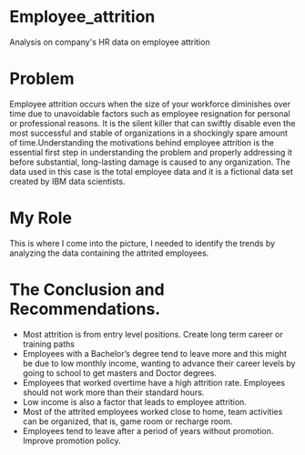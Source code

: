 # Employee_attrition
Analysis on company's HR data on employee attrition

# Problem
Employee attrition occurs when the size of your workforce diminishes over time due to unavoidable factors such as employee resignation for personal or professional reasons. It is the silent killer that can swiftly disable even the most successful and stable of organizations in a shockingly spare amount of time.Understanding the motivations behind employee attrition is the essential first step in understanding the problem and properly addressing it before substantial, long-lasting damage is caused to any organization.
The data used in this case is the total employee data and it is a fictional data set created by IBM data scientists.

# My Role
This is where I come into the picture, I needed to identify the trends by analyzing the data containing the attrited employees.

# The Conclusion and Recommendations.
* Most attrition is from entry level positions. Create long term career or training paths
* Employees with a Bachelor’s degree tend to leave more and this might be due to low monthly income, wanting to advance their career levels by going to school to get masters and   Doctor degrees.
* Employees that worked overtime have a high attrition rate. Employees should not work more than their standard hours.
* Low income is also a factor that leads to employee attrition.
* Most of the attrited employees worked close to home, team activities can be organized, that is, game room or recharge room.
* Employees tend to leave after a period of years without promotion. Improve promotion policy.
